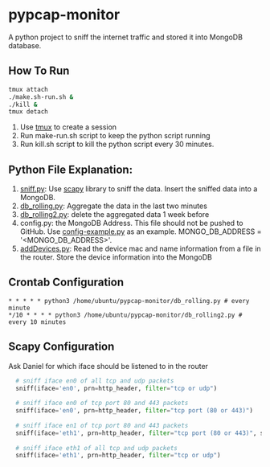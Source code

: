 
# pypcap-monitor
A python project to sniff the internet traffic and stored it into 
MongoDB database. 
## How To Run
```bash
tmux attach
./make.sh-run.sh &
./kill &
tmux detach
```
1. Use [tmux](https://github.com/tmux/tmux) to create a session
2. Run make-run.sh script to keep the python script running
3. Run kill.sh script to kill the python script every 30 minutes.

## Python File Explanation:
1. [sniff.py](./sniff.py): Use [scapy](https://github.com/secdev/scapy) library to
sniff the data. Insert the sniffed data into a MongoDB.
2. [db_rolling.py](./db_rolling.py): Aggregate the data in the last two minutes
3. [db_rolling2.py](./db_rolling2.py): delete the aggregated data 1 week before
4. config.py: the MongoDB Address. This file should not be pushed
to GitHub. Use [config-example.py](./config-example.py) as an example.
MONGO_DB_ADDRESS = '<MONGO_DB_ADDRESS>'.
5. [addDevices.py](./addDevices.py): Read the device mac and name information from
a file in the router. Store the device information into the MongoDB

## Crontab Configuration
```
* * * * * python3 /home/ubuntu/pypcap-monitor/db_rolling.py # every minute
*/10 * * * * python3 /home/ubuntu/pypcap-monitor/db_rolling2.py # every 10 minutes
```

## Scapy Configuration
Ask Daniel for which iface should be listened to in the router
```python
  # sniff iface en0 of all tcp and udp packets
  sniff(iface='en0', prn=http_header, filter="tcp or udp")
  
  # sniff iface en0 of tcp port 80 and 443 packets
  sniff(iface='en0', prn=http_header, filter="tcp port (80 or 443)")
  
  # sniff iface en1 of tcp port 80 and 443 packets
  sniff(iface='eth1', prn=http_header, filter="tcp port (80 or 443)", store=0)
  
  # sniff iface eth1 of all tcp and udp packets
  sniff(iface='eth1', prn=http_header, filter="tcp or udp")
```